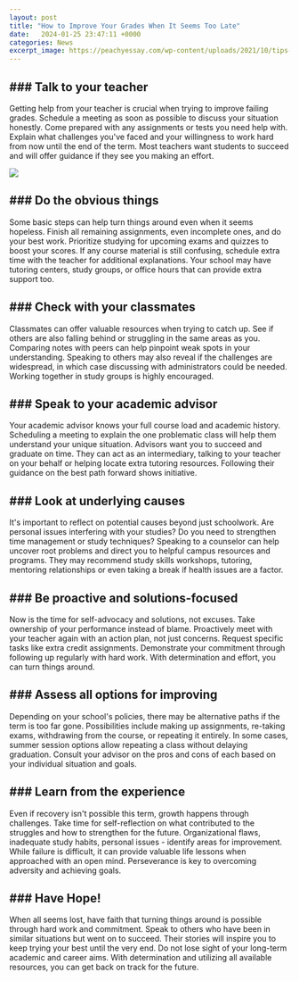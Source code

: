```yaml
---
layout: post
title: "How to Improve Your Grades When It Seems Too Late"
date:   2024-01-25 23:47:11 +0000
categories: News
excerpt_image: https://peachyessay.com/wp-content/uploads/2021/10/tips-to-improve-grades-1.jpeg
---
```

## ### Talk to your teacher

Getting help from your teacher is crucial when trying to improve failing grades. Schedule a meeting as soon as possible to discuss your situation honestly. Come prepared with any assignments or tests you need help with. Explain what challenges you've faced and your willingness to work hard from now until the end of the term. Most teachers want students to succeed and will offer guidance if they see you making an effort. 


![](https://peachyessay.com/wp-content/uploads/2021/10/tips-to-improve-grades-1.jpeg)
## ### Do the obvious things

Some basic steps can help turn things around even when it seems hopeless. Finish all remaining assignments, even incomplete ones, and do your best work. Prioritize studying for upcoming exams and quizzes to boost your scores. If any course material is still confusing, schedule extra time with the teacher for additional explanations. Your school may have tutoring centers, study groups, or office hours that can provide extra support too.  

## ### Check with your classmates 

Classmates can offer valuable resources when trying to catch up. See if others are also falling behind or struggling in the same areas as you. Comparing notes with peers can help pinpoint weak spots in your understanding. Speaking to others may also reveal if the challenges are widespread, in which case discussing with administrators could be needed. Working together in study groups is highly encouraged.

## ### Speak to your academic advisor

Your academic advisor knows your full course load and academic history. Scheduling a meeting to explain the one problematic class will help them understand your unique situation. Advisors want you to succeed and graduate on time. They can act as an intermediary, talking to your teacher on your behalf or helping locate extra tutoring resources. Following their guidance on the best path forward shows initiative.

## ### Look at underlying causes

It's important to reflect on potential causes beyond just schoolwork. Are personal issues interfering with your studies? Do you need to strengthen time management or study techniques? Speaking to a counselor can help uncover root problems and direct you to helpful campus resources and programs. They may recommend study skills workshops, tutoring, mentoring relationships or even taking a break if health issues are a factor.  

## ### Be proactive and solutions-focused 

Now is the time for self-advocacy and solutions, not excuses. Take ownership of your performance instead of blame. Proactively meet with your teacher again with an action plan, not just concerns. Request specific tasks like extra credit assignments. Demonstrate your commitment through following up regularly with hard work. With determination and effort, you can turn things around.

## ### Assess all options for improving

Depending on your school's policies, there may be alternative paths if the term is too far gone. Possibilities include making up assignments, re-taking exams, withdrawing from the course, or repeating it entirely. In some cases, summer session options allow repeating a class without delaying graduation. Consult your advisor on the pros and cons of each based on your individual situation and goals. 

## ### Learn from the experience

Even if recovery isn't possible this term, growth happens through challenges. Take time for self-reflection on what contributed to the struggles and how to strengthen for the future. Organizational flaws, inadequate study habits, personal issues - identify areas for improvement. While failure is difficult, it can provide valuable life lessons when approached with an open mind. Perseverance is key to overcoming adversity and achieving goals.

## ### Have Hope!

When all seems lost, have faith that turning things around is possible through hard work and commitment. Speak to others who have been in similar situations but went on to succeed. Their stories will inspire you to keep trying your best until the very end. Do not lose sight of your long-term academic and career aims. With determination and utilizing all available resources, you can get back on track for the future.
